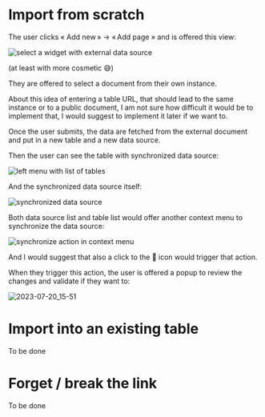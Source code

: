 # Import from scratch

The user clicks « Add new » → « Add page » and is offered this view:

![select a widget with external data source](https://github.com/gristlabs/grist-core/assets/371705/1835e49e-997a-49b5-8786-ad11c9d1c4da)

(at least with more cosmetic :sweat_smile:)

They are offered to select a document from their own instance.

About this idea of entering a table URL, that should lead to the same instance or to a public document, I am not sure how difficult it would be to implement that, I would suggest to implement it later if we want to.

Once the user submits, the data are fetched from the external document and put in a new table and a new data source.

Then the user can see the table with synchronized data source:

![left menu with list of tables](https://github.com/gristlabs/grist-core/assets/371705/5d8f3193-4249-44c2-a8f6-45f9881fe0b3)

And the synchronized data source itself:

![synchronized data source](https://github.com/gristlabs/grist-core/assets/371705/e5efabf6-7de8-40ed-8923-41f2d32a46e6)

Both data source list and table list would offer another context menu to synchronize the data source:

![synchronize action in context menu](https://github.com/gristlabs/grist-core/assets/371705/ca662ba2-5be4-4c4a-abf5-763c8c46c675)

And I would suggest that also a click to the 🔁 icon would trigger that action.

When they trigger this action, the user is offered a popup to review the changes and validate if they want to:

![2023-07-20_15-51](https://github.com/gristlabs/grist-core/assets/371705/b2ef24ba-5302-4cde-9613-69a05e2e3e9a)

# Import into an existing table

To be done

# Forget / break the link

To be done
